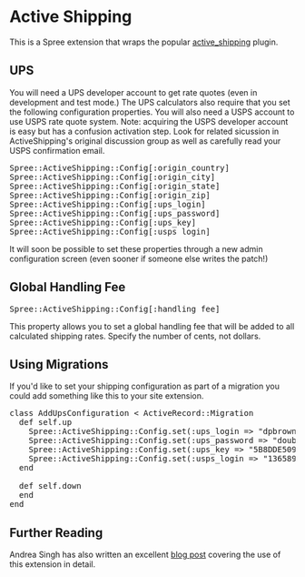 Active Shipping
===============

This is a Spree extension that wraps the popular [active_shipping](http://github.com/Shopify/active_shipping/tree/master) plugin.

UPS 
---

You will need a UPS developer account to get rate quotes (even in development and test mode.)  The UPS calculators also require that you set the following configuration properties. You will also need a USPS account to use USPS rate quote system. Note: acquiring the USPS developer account is easy but has a confusion activation step. Look for related sicussion in ActiveShipping's original discussion group as well as carefully read your USPS confirmation email. 

<pre>
Spree::ActiveShipping::Config[:origin_country]
Spree::ActiveShipping::Config[:origin_city]
Spree::ActiveShipping::Config[:origin_state]
Spree::ActiveShipping::Config[:origin_zip]
Spree::ActiveShipping::Config[:ups_login]
Spree::ActiveShipping::Config[:ups_password]
Spree::ActiveShipping::Config[:ups_key]
Spree::ActiveShipping::Config[:usps_login]
</pre>

It will soon be possible to set these properties through a new admin configuration screen (even sooner if someone else writes the patch!)  

Global Handling Fee
-------------------

<pre>
Spree::ActiveShipping::Config[:handling_fee]
</pre>

This property allows you to set a global handling fee that will be added to all calculated shipping rates.  Specify the number of cents, not dollars.

Using Migrations
----------------

If you'd like to set your shipping configuration as part of a migration you could add something like this to your site extension.

<pre>
class AddUpsConfiguration < ActiveRecord::Migration
  def self.up
    Spree::ActiveShipping::Config.set(:ups_login => "dpbrowning")
    Spree::ActiveShipping::Config.set(:ups_password => "doublewide")
    Spree::ActiveShipping::Config.set(:ups_key => "5B8DDE509EFDA5D6")
    Spree::ActiveShipping::Config.set(:usps_login => "13658997AOE2568XOE")
  end

  def self.down
  end
end
</pre> 

Further Reading
---------------

Andrea Singh has also written an excellent [blog post](http://trueparadox.net/posts/set_up_usps_shipping_with_spree) covering the use of this extension in detail.
